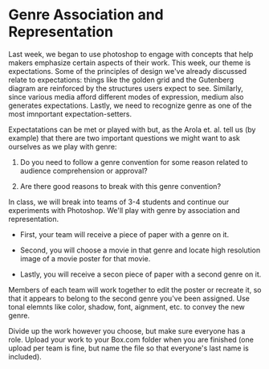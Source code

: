 # Genre Association and Representation

Last week, we began to use photoshop to engage with concepts that help makers emphasize certain aspects of their work. This week, our theme is expectations. Some of the principles of design we've already discussed relate to expectations: things like the golden grid and the Gutenberg diagram are reinforced by the structures users expect to see. Similarly, since various media afford different modes of expression, medium also generates expectations. Lastly, we need to recognize genre as one of the most imnportant expectation-setters. 

Expectatations can be met or played with but, as the Arola et. al. tell us (by example) that there are two important questions we might want to ask ourselves as we play with genre: 

1. Do you need to follow a genre convention for some reason related to audience comprehension or approval? 

2. Are there good reasons to break with this genre convention?

In class, we will break into teams of 3-4 students and continue our experiments with Photoshop. We'll play with genre by association and representation. 

- First, your team will receive a piece of paper with a genre on it. 

- Second, you will choose a movie in that genre and locate high resolution image of a movie poster for that movie.

- Lastly, you will receive a secon piece of paper with a second genre on it. 

Members of each team will work together to edit the poster or recreate it, so that it appears to belong to the second genre you've been assigned. Use tonal elemnts like color, shadow, font, aignment, etc. to convey the new genre. 

Divide up the work however you choose, but make sure everyone has a role. Upload your work to your Box.com folder when you are finished (one upload per team is fine, but name the file so that everyone's last name is included).
